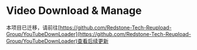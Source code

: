 # Video Download & Manage

本项目已迁移，请前往[https://github.com/Redstone-Tech-Reupload-Group/YouTubeDownLoader](https://github.com/Redstone-Tech-Reupload-Group/YouTubeDownLoader)查看后续更新
